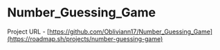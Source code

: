 # Number_Guessing_Game

Project URL - [https://github.com/Obliviann17/Number_Guessing_Game](https://roadmap.sh/projects/number-guessing-game)

